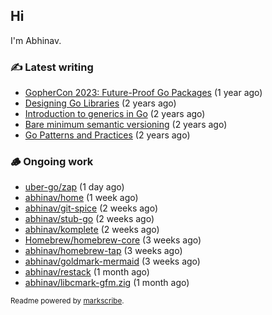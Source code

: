 ## Hi

I'm Abhinav.

### ✍️ Latest writing


- [GopherCon 2023: Future-Proof Go Packages](https://abhinavg.net/2023/09/27/future-proof-packages/) (1 year ago)
- [Designing Go Libraries](https://abhinavg.net/2022/12/06/designing-go-libraries/) (2 years ago)
- [Introduction to generics in Go](https://abhinavg.net/2022/11/23/generics-intro/) (2 years ago)
- [Bare minimum semantic versioning](https://abhinavg.net/2022/11/07/semver/) (2 years ago)
- [Go Patterns and Practices](https://abhinavg.net/2022/09/19/go-patterns-and-practices-talk/) (2 years ago)

### 🪵 Ongoing work


- [uber-go/zap](https://github.com/uber-go/zap) (1 day ago)
- [abhinav/home](https://github.com/abhinav/home) (1 week ago)
- [abhinav/git-spice](https://github.com/abhinav/git-spice) (2 weeks ago)
- [abhinav/stub-go](https://github.com/abhinav/stub-go) (2 weeks ago)
- [abhinav/komplete](https://github.com/abhinav/komplete) (2 weeks ago)
- [Homebrew/homebrew-core](https://github.com/Homebrew/homebrew-core) (3 weeks ago)
- [abhinav/homebrew-tap](https://github.com/abhinav/homebrew-tap) (3 weeks ago)
- [abhinav/goldmark-mermaid](https://github.com/abhinav/goldmark-mermaid) (3 weeks ago)
- [abhinav/restack](https://github.com/abhinav/restack) (1 month ago)
- [abhinav/libcmark-gfm.zig](https://github.com/abhinav/libcmark-gfm.zig) (1 month ago)

<sub>Readme powered by [markscribe](https://github.com/muesli/markscribe).</sub>
